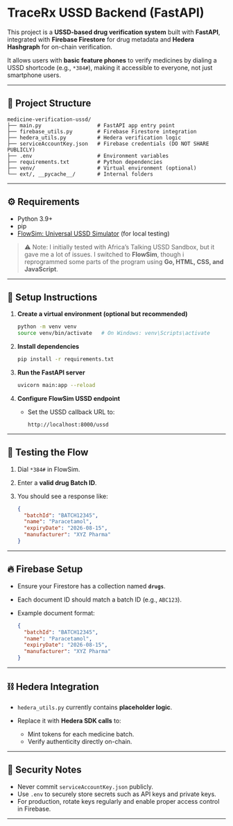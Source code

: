 # TraceRx USSD Backend (FastAPI)

This project is a **USSD-based drug verification system** built with **FastAPI**, integrated with **Firebase Firestore** for drug metadata and **Hedera Hashgraph** for on-chain verification.

It allows users with **basic feature phones** to verify medicines by dialing a USSD shortcode (e.g., `*384#`), making it accessible to everyone, not just smartphone users.

---

## 📂 Project Structure

```
medicine-verification-ussd/
├── main.py                  # FastAPI app entry point
├── firebase_utils.py        # Firebase Firestore integration
├── hedera_utils.py          # Hedera verification logic
├── serviceAccountKey.json   # Firebase credentials (DO NOT SHARE PUBLICLY)
├── .env                     # Environment variables
├── requirements.txt         # Python dependencies
├── venv/                    # Virtual environment (optional)
└── ext/, __pycache__/       # Internal folders
```

---

## ⚙️ Requirements

* Python 3.9+
* pip
* [FlowSim: Universal USSD Simulator]() (for local testing)

> ⚠️ Note: I initially tested with Africa’s Talking USSD Sandbox, but it gave me a lot of issues. I switched to **FlowSim**, though i reprogrammed some parts of the program using **Go, HTML, CSS, and JavaScript**.

---

## 🚀 Setup Instructions

1. **Create a virtual environment (optional but recommended)**

   ```bash
   python -m venv venv
   source venv/bin/activate   # On Windows: venv\Scripts\activate
   ```

2. **Install dependencies**

   ```bash
   pip install -r requirements.txt
   ```

3. **Run the FastAPI server**

   ```bash
   uvicorn main:app --reload
   ```

4. **Configure FlowSim USSD endpoint**

   * Set the USSD callback URL to:

     ```
     http://localhost:8000/ussd
     ```

---

## 📱 Testing the Flow

1. Dial `*384#` in FlowSim.
2. Enter a **valid drug Batch ID**.
3. You should see a response like:

   ```json
   {
     "batchId": "BATCH12345",
     "name": "Paracetamol",
     "expiryDate": "2026-08-15",
     "manufacturer": "XYZ Pharma"
   }
   ```

---

## 🔥 Firebase Setup

* Ensure your Firestore has a collection named **`drugs`**.
* Each document ID should match a batch ID (e.g., `ABC123`).
* Example document format:

  ```json
  {
    "batchId": "BATCH12345",
    "name": "Paracetamol",
    "expiryDate": "2026-08-15",
    "manufacturer": "XYZ Pharma"
  }
  ```

---

## ⛓️ Hedera Integration

* `hedera_utils.py` currently contains **placeholder logic**.
* Replace it with **Hedera SDK calls** to:

  * Mint tokens for each medicine batch.
  * Verify authenticity directly on-chain.

---

## 🔐 Security Notes

* Never commit `serviceAccountKey.json` publicly.
* Use `.env` to securely store secrets such as API keys and private keys.
* For production, rotate keys regularly and enable proper access control in Firebase.

---
